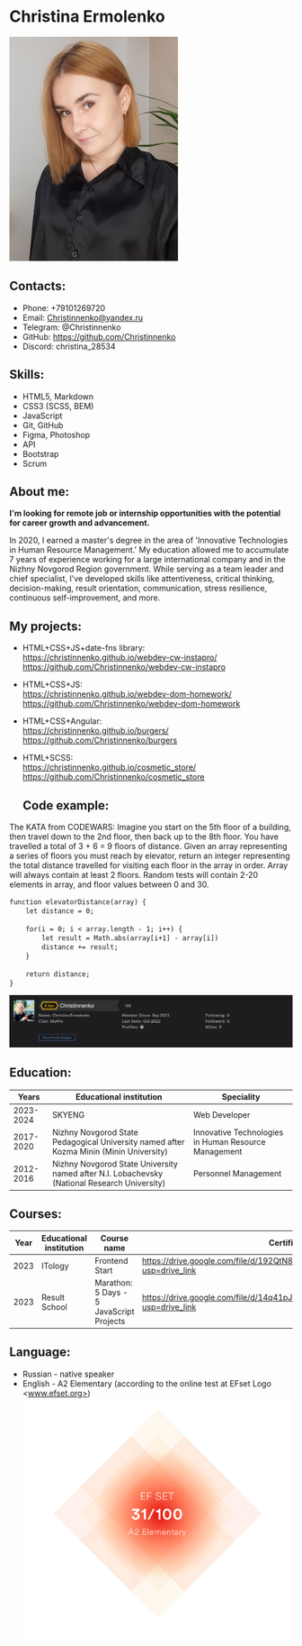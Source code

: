 # **Christina Ermolenko**

![My photo](images/Me.jpg)

## Contacts:

- Phone: +79101269720
- Email: Christinnenko@yandex.ru
- Telegram: @Christinnenko
- GitHub: https://github.com/Christinnenko
- Discord: christina_28534

## Skills:

- HTML5, Markdown
- CSS3 (SCSS, BEM)
- JavaScript
- Git, GitHub
- Figma, Photoshop
- API
- Bootstrap
- Scrum

## About me:

**I'm looking for remote job or internship opportunities with the potential for career growth and advancement.**

In 2020, I earned a master's degree in the area of ​​'Innovative Technologies in Human Resource Management.'
My education allowed me to accumulate 7 years of experience working for a large international company and in the Nizhny Novgorod Region government.
While serving as a team leader and chief specialist, I've developed skills like attentiveness, critical thinking, decision-making, result orientation,
communication, stress resilience, continuous self-improvement, and more.

## My projects:

- HTML+CSS+JS+date-fns library:<br>
  <https://christinnenko.github.io/webdev-cw-instapro/><br>
  <https://github.com/Christinnenko/webdev-cw-instapro>

- HTML+CSS+JS:<br>
  <https://christinnenko.github.io/webdev-dom-homework/><br>
  <https://github.com/Christinnenko/webdev-dom-homework>

- HTML+CSS+Angular:<br>
  <https://christinnenko.github.io/burgers/><br>
  <https://github.com/Christinnenko/burgers>

- HTML+SCSS:<br>
  <https://christinnenko.github.io/cosmetic_store/><br>
  <https://github.com/Christinnenko/cosmetic_store>

  ## Сode example:

The KATA from CODEWARS: Imagine you start on the 5th floor of a building, then travel down to the 2nd floor, then back up to the 8th floor. You have travelled a total of 3 + 6 = 9 floors of distance. Given an array representing a series of floors you must reach by elevator, return an integer representing the total distance travelled for visiting each floor in the array in order. Array will always contain at least 2 floors. Random tests will contain 2-20 elements in array, and floor values between 0 and 30.

```
function elevatorDistance(array) {
    let distance = 0;

    for(i = 0; i < array.length - 1; i++) {
        let result = Math.abs(array[i+1] - array[i])
        distance += result;
    }

    return distance;
}
```

![Codewars level](images/Codewars.png)

## Education:

| Years     | Educational institution                                                                      | Speciality                                           |
| --------- | -------------------------------------------------------------------------------------------- | ---------------------------------------------------- |
| 2023-2024 | SKYENG                                                                                       | Web Developer                                        |
| 2017-2020 | Nizhny Novgorod State Pedagogical University named after Kozma Minin (Minin University)      | Innovative Technologies in Human Resource Management |
| 2012-2016 | Nizhny Novgorod State University named after N.I. Lobachevsky (National Research University) | Personnel Management                                 |

## Courses:

| Year | Educational institution | Сourse name                              | Certificate                                                                             |
| ---- | ----------------------- | ---------------------------------------- | --------------------------------------------------------------------------------------- |
| 2023 | ITology                 | Frontend Start                           | <https://drive.google.com/file/d/192QtN8yJM5ZrkNJli6NN-jbxhFii9rOd/view?usp=drive_link> |
| 2023 | Result School           | Marathon: 5 Days - 5 JavaScript Projects | <https://drive.google.com/file/d/14q41pJ6uzRgZE8EidFnjPor8TEfOmDNv/view?usp=drive_link> |

## Language:

- Russian - native speaker
- English - A2 Elementary (according to the online test at EFset Logo <www.efset.org>)<br>
  ![English level](images/English.png)
